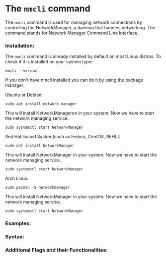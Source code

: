 # The `nmcli` command

The `nmcli` command is used for managing network connections by controlling the NetworkManager, a daemon that handles networking. 
The command stands for Network Manager Command Line Interface. 

### Installation:

The `nmcli` command is already installed by default on most Linux distros. To check if it is installed on your system type: 

```
nmcli --version
```
If you don't have nmcli installed you can do it by using the package manager:

Ubuntu or Debian:

```
sudo apt install network manager
```
This will install NetworkManageron in your system. 
Now we have to start the network managing service.

```
sudo systemctl start NetworkManager
```

Red Hat-based System(such as Fedora, CentOS, REHL):

```
sudo dnf install NetworkManager
```
This will install NetworkManager in your system.
Now we have to start the network managing service.

```
sudo systemctl start NetworkManager
```

Arch Linux:

```
sudo pacman -S networkmanager
```
This will install NetworkManager in your system.
Now we have to start the network managing service.

```
sudo systemctl start NetworkManager
```

### Examples:


### Syntax: 



### Additional Flags and their Functionalities: